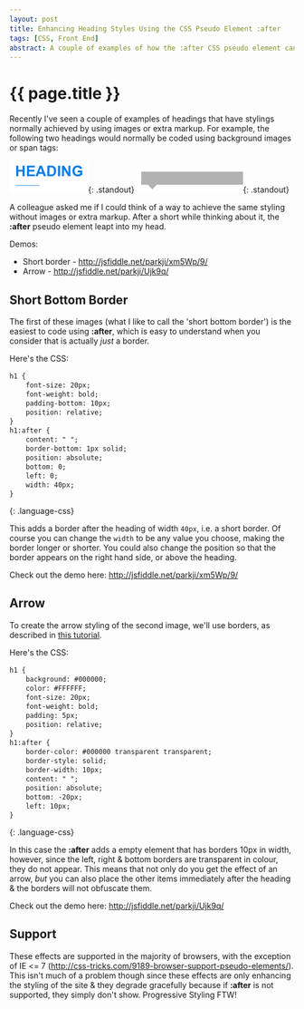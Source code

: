 ```yaml
---
layout: post
title: Enhancing Heading Styles Using the CSS Pseudo Element :after
tags: [CSS, Front End]
abstract: A couple of examples of how the :after CSS pseudo element can be used to enhance the styling of headings
---
```


# {{ page.title }} #

Recently I've seen a couple of examples of headings that have stylings normally achieved by using images or extra markup. For example, the following two headings would normally be coded using background images or span tags:

![Heading with a short bottom border](/images/posts/pseudo-styling-headings/heading-underline.png){: .standout}
![Heading with an arrow underneath](/images/posts/pseudo-styling-headings/heading-arrow.png){: .standout}

A colleague asked me if I could think of a way to achieve the same styling without images or extra markup. After a short while thinking about it, the **:after** pseudo element leapt into my head.

Demos:

* Short border - <http://jsfiddle.net/parkji/xm5Wp/9/>
* Arrow - <http://jsfiddle.net/parkji/Ujk9q/>

## Short Bottom Border ##

The first of these images (what I like to call the 'short bottom border') is the easiest to code using **:after**, which is easy to understand when you consider that is actually *just* a border.

Here's the CSS:

    h1 {
        font-size: 20px;
        font-weight: bold;
        padding-bottom: 10px;
        position: relative;
    }
    h1:after {
        content: " ";
        border-bottom: 1px solid;
        position: absolute;
        bottom: 0;
        left: 0;
        width: 40px;
    }
{: .language-css}

This adds a border after the heading of width `40px`, i.e. a short border. Of course you can change the `width` to be any value you choose, making the border longer or shorter. You could also change the position so that the border appears on the right hand side, or above the heading.

Check out the demo here: <http://jsfiddle.net/parkji/xm5Wp/9/>

## Arrow ##

To create the arrow styling of the second image, we'll use borders, as described in [this tutorial](http://www.howtocreate.co.uk/tutorials/css/slopes).

Here's the CSS:

    h1 {
        background: #000000;
        color: #FFFFFF;
        font-size: 20px;
        font-weight: bold;
        padding: 5px;
        position: relative;
    }
    h1:after {
        border-color: #000000 transparent transparent;
        border-style: solid;
        border-width: 10px;
        content: " ";
        position: absolute;
        bottom: -20px;
        left: 10px;
    }
{: .language-css}

In this case the **:after** adds a empty element that has borders 10px in width, however, since the left, right &amp; bottom borders are transparent in colour, they do not appear. This means that not only do you get the effect of an arrow, *but* you can also place the other items immediately after the heading &amp; the borders will not obfuscate them.

Check out the demo here: <http://jsfiddle.net/parkji/Ujk9q/>

## Support ##

These effects are supported in the majority of browsers, with the exception of IE <= 7 (<http://css-tricks.com/9189-browser-support-pseudo-elements/>). This isn't much of a problem though since these effects are only enhancing the styling of the site &amp; they degrade gracefully because if **:after** is not supported, they simply don't show. Progressive Styling FTW!
